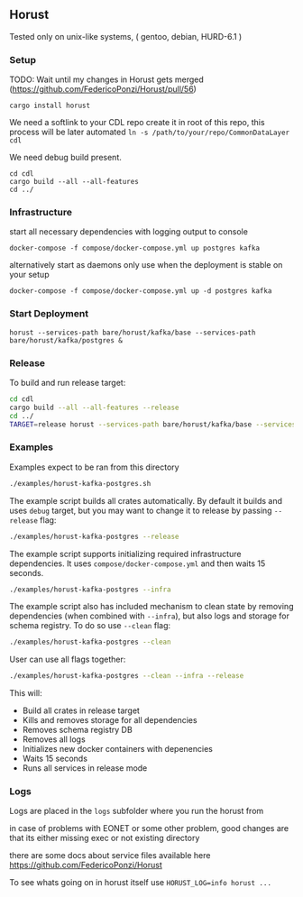 
## Horust

Tested only on unix-like systems, ( gentoo, debian, HURD-6.1 )

### Setup

TODO: Wait until my changes in Horust gets merged (https://github.com/FedericoPonzi/Horust/pull/56)

```
cargo install horust
```

We need a softlink to your CDL repo create it in root of this repo, this process will be later automated
`ln -s /path/to/your/repo/CommonDataLayer cdl`

We need debug build present.
```
cd cdl
cargo build --all --all-features
cd ../
```

### Infrastructure
start all necessary dependencies with logging output to console
```
docker-compose -f compose/docker-compose.yml up postgres kafka
```

alternatively start as daemons  only use when the deployment is stable on your setup
```
docker-compose -f compose/docker-compose.yml up -d postgres kafka
```

### Start Deployment

```
horust --services-path bare/horust/kafka/base --services-path bare/horust/kafka/postgres &
```

### Release
To build and run release target:

``` sh
cd cdl
cargo build --all --all-features --release
cd ../
TARGET=release horust --services-path bare/horust/kafka/base --services-path bare/horust/kafka/postgres
```

### Examples
Examples expect to be ran from this directory

``` sh
./examples/horust-kafka-postgres.sh
```
The example script builds all crates automatically. By default it builds and uses `debug` target, but you may want to change it to release by passing `--release` flag:

``` sh
./examples/horust-kafka-postgres --release
```

The example script supports initializing required infrastructure dependencies. It uses `compose/docker-compose.yml` and then waits 15 seconds.

``` sh
./examples/horust-kafka-postgres --infra
```

The example script also has included mechanism to clean state by removing dependencies (when combined with `--infra`), but also logs and storage for schema registry. To do so use `--clean` flag:

``` sh
./examples/horust-kafka-postgres --clean
```

User can use all flags together:

``` sh
./examples/horust-kafka-postgres --clean --infra --release
```
This will:

* Build all crates in release target
* Kills and removes storage for all dependencies
* Removes schema registry DB
* Removes all logs
* Initializes new docker containers with depenencies
* Waits 15 seconds
* Runs all services in release mode

### Logs
Logs are placed in the `logs` subfolder where you run the horust from

in case of problems with EONET or some other problem, good changes are
that its either missing exec or not existing directory

there are some docs about service files available here https://github.com/FedericoPonzi/Horust

To see whats going on in horust itself use
`HORUST_LOG=info horust ...`

